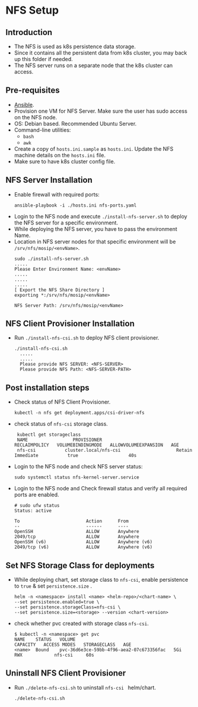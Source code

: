# NFS Setup
## Introduction
* The NFS is used as k8s persistence data storage.
* Since it contains all the persistent data from k8s cluster, you may back up this folder if needed.
* The NFS server runs on a separate node that the k8s cluster can access.
## Pre-requisites
* [Ansible](https://docs.ansible.com/ansible/latest/installation_guide/intro_installation.html). 
* Provision one VM for NFS Server. Make sure the user has sudo access on the NFS node.
* OS: Debian based. Recommended Ubuntu Server. 
* Command-line utilities:
    - `bash`
    - `awk`
* Create a copy of `hosts.ini.sample` as `hosts.ini`. Update the NFS machine details on the `hosts.ini` file.
* Make sure to have k8s cluster config file.

## NFS Server Installation
* Enable firewall with required ports:
  ```
  ansible-playbook -i ./hosts.ini nfs-ports.yaml
  ```
* Login to the NFS node and execute `./install-nfs-server.sh` to deploy the NFS server for a specific environment.
* While deploying the NFS server, you have to pass the environment Name.
* Location in NFS server nodes for that specific environment will be `/srv/nfs/mosip/<envName>`.
  ```
  sudo ./install-nfs-server.sh
  .....
  Please Enter Environment Name: <envName>
  .....
  .....
  .....
  [ Export the NFS Share Directory ] 
  exporting *:/srv/nfs/mosip/<envName>
  
  NFS Server Path: /srv/nfs/mosip/<envName>
  ```
## NFS Client Provisioner Installation
* Run `./install-nfs-csi.sh` to deploy NFS client provisioner.
  ```
  ./install-nfs-csi.sh
    .....
    .....
    Please provide NFS SERVER: <NFS-SERVER>
    Please provide NFS Path: <NFS-SERVER-PATH>
  ```
## Post installation steps
* Check status of NFS Client Provisioner.
  ```
  kubectl -n nfs get deployment.apps/csi-driver-nfs
  ```
* check status of `nfs-csi` storage class.
  ```
   kubectl get storageclass
   NAME                 PROVISIONER                            RECLAIMPOLICY   VOLUMEBINDINGMODE   ALLOWVOLUMEEXPANSION   AGE
   nfs-csi           cluster.local/nfs-csi                     Retain          Immediate           true                   40s
  ```

* Login to the NFS node and check NFS server status:
  ```
  sudo systemctl status nfs-kernel-server.service
  ```
* Login to the NFS node and Check firewall status and verify all required ports are enabled.
  ```
  # sudo ufw status
  Status: active
  
  To                         Action      From
  --                         ------      ----
  OpenSSH                    ALLOW       Anywhere                  
  2049/tcp                   ALLOW       Anywhere                  
  OpenSSH (v6)               ALLOW       Anywhere (v6)             
  2049/tcp (v6)              ALLOW       Anywhere (v6)
  ```

## Set NFS Storage Class for deployments

* While deploying chart, set storage class to `nfs-csi`, enable persistence to `true` & set `persistence.size` .
  ```
  helm -n <namespace> install <name> <helm-repo>/<chart-name> \
  --set persistence.enabled=true \
  --set persistence.storageClass=nfs-csi \
  --set persistence.size=<storage> --version <chart-version>
  ```
* check whether pvc created with storage class `nfs-csi`.
  ```
  $ kubectl -n <namespace> get pvc
  NAME    STATUS   VOLUME                                     CAPACITY   ACCESS MODES   STORAGECLASS   AGE
  <name>  Bound    pvc-36d6e3ce-59bb-4f96-aea2-07c673356fac   5Gi        RWX            nfs-csi     60s
  ```


## Uninstall NFS Client Provisioner
* Run `./delete-nfs-csi.sh` to uninstall `nfs-csi ` helm/chart.
  ```
  ./delete-nfs-csi.sh
  ```
